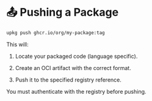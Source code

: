 # 📤 Pushing a Package
```bash
upkg push ghcr.io/org/my-package:tag
```

This will:

1. Locate your packaged code (language specific).

2. Create an OCI artifact with the correct format.

3. Push it to the specified registry reference.

You must authenticate with the registry before pushing.